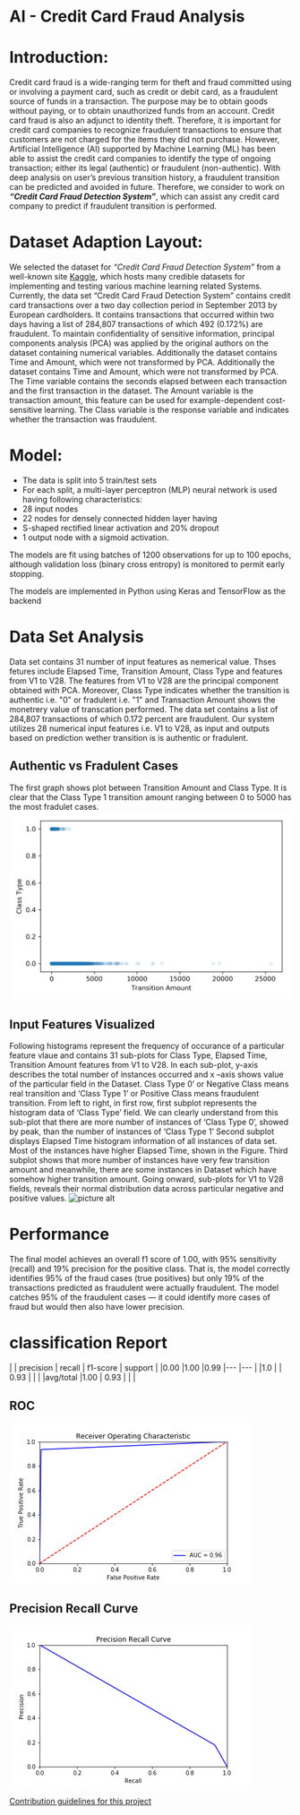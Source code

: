 # AI - Credit Card Fraud Analysis
# Introduction: 
Credit card fraud is a wide-ranging term for theft and fraud committed using or involving a payment card, such as credit or debit card, as a fraudulent source of funds in a transaction. The purpose may be to obtain goods without paying, or to obtain unauthorized funds from an account. Credit card fraud is also an adjunct to identity theft. Therefore, it is important for credit card companies to recognize fraudulent transactions to ensure that customers are not charged for the items they did not purchase. However, Artificial Intelligence (AI) supported by Machine Learning (ML) has been able to assist the credit card companies to identify the type of ongoing transaction; either its legal (authentic) or fraudulent (non-authentic). With deep analysis on user’s previous transition history, a fraudulent transition can be predicted and avoided in future. Therefore, we consider to work on __*“Credit Card Fraud Detection System”*__, which can assist any credit card company to predict if fraudulent transition is performed. 
# Dataset Adaption Layout: 
We selected the dataset for *“Credit Card Fraud Detection System”* from a well-known site [Kaggle](https://www.kaggle.com), which hosts many credible datasets for implementing and testing various machine learning related Systems. Currently, the data set “Credit Card Fraud Detection System” contains credit card transactions over a two day collection period in September 2013 by European cardholders. It contains transactions that occurred within two days having a list of 284,807 transactions of which 492 (0.172%) are fraudulent. To maintain confidentiality of sensitive information, principal components analysis (PCA) was applied by the original authors on the dataset containing numerical variables. Additionally the dataset contains Time and Amount, which were not transformed by PCA. Additionally the dataset contains Time and Amount, which were not transformed by PCA. The Time variable contains the seconds elapsed between each transaction and the first transaction in the dataset. The Amount variable is the transaction amount, this feature can be used for example-dependent cost-sensitive learning. The Class variable is the response variable and indicates whether the transaction was fraudulent.
# Model:
*	The data is split into 5 train/test sets
*	For each split, a multi-layer perceptron (MLP) neural network is used having following characteristics:
* 28 input nodes
* 22 nodes for densely connected hidden layer having
* S-shaped rectified linear activation and 20% dropout
* 1 output node with a sigmoid activation.

The models are fit using batches of 1200 observations for up to 100 epochs, although validation loss (binary cross entropy) is monitored to permit early stopping.

The models are implemented in Python using Keras and TensorFlow as the backend



# Data Set Analysis
Data set contains 31 number of input features as nemerical value. Thses fetures include Elapsed Time, Transition Amount, Class Type and features from V1 to V28. The features from V1 to V28 are the principal component obtained with PCA. Moreover, Class Type indicates whether the transition is authentic i.e. "0" or fradulent i.e. "1" and Transaction Amount shows the monetrery value of transcation performed. The data set contains a list of 284,807 transactions of which 0.172 percent are fraudulent. Our system utilizes  28 numerical input features i.e. V1 to V28, as input and outputs based on prediction wether transition is is authentic or fradulent.
## Authentic vs Fradulent Cases 
The first graph shows plot between Transition Amount and Class Type. It is clear that the Class Type 1 transition amount ranging between 0 to 5000 has the most fradulet cases.
![picture alt](./figures/Transition_amount_vs_class_type.png "Title is optional")

## Input Features Visualized 
Following histograms represent the frequency of occurance of a particular feature vlaue and contains 31 sub-plots for Class Type,  Elapsed Time, Transition Amount features from  V1 to V28. In each sub-plot, y-axis describes the total number of instances occurred and x –axis shows value of the particular field in the Dataset.
 Class Type 0’ or Negative Class means real transition and ‘Class Type 1’ or Positive Class means fraudulent transition.
 From left to right, in first row, first subplot represents the histogram data of ‘Class Type’ field. We can clearly understand from this sub-plot that there are more number of instances of ‘Class Type 0’, showed by peak, than the number of instances of ‘Class Type 1’
 Second subplot displays Elapsed Time histogram information of all instances of data set. Most of the instances have higher Elapsed Time, shown in the Figure.
 Third subplot shows that more number of instances have very few transition amount and meanwhile, there are some instances in Dataset which have somehow higher transition amount.
 Going onward, sub-plots for V1 to V28 fields, reveals their normal distribution data across particular negative and positive values.
![picture alt](./figures/credit_card_fields.png "Title is optional")
 
# Performance
The final model achieves an overall f1 score of 1.00, with 95% sensitivity (recall) and 19% precision for the positive class. That is, the model correctly identifies 95% of the fraud cases (true positives) but only 19% of the transactions predicted as fraudulent were actually fraudulent. The model catches 95% of the fraudulent cases — it could identify more cases of fraud but would then also have lower precision.
# classification Report

|   	|  precision 	|  recall 	|  f1-score 	| support  	|
|0.00	|1.00	|0.99	|---	|---	|
|1.0	|   	|   0.93	|   	|   	|
|avg/total |1.00   	|   0.93	|   	|   	|

## ROC
![picture alt](./figures/ROC.png "Title is optional")




## Precision Recall Curve
![picture alt](./figures/precision-recall.png "Title is optional")

[Contribution guidelines for this project](figures/CONTRIBUTING.md)
